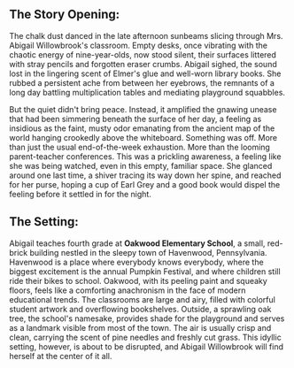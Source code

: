 ## The Story Opening:

The chalk dust danced in the late afternoon sunbeams slicing through Mrs. Abigail Willowbrook's classroom. Empty desks, once vibrating with the chaotic energy of nine-year-olds, now stood silent, their surfaces littered with stray pencils and forgotten eraser crumbs. Abigail sighed, the sound lost in the lingering scent of Elmer's glue and well-worn library books. She rubbed a persistent ache from between her eyebrows, the remnants of a long day battling multiplication tables and mediating playground squabbles.

But the quiet didn't bring peace. Instead, it amplified the gnawing unease that had been simmering beneath the surface of her day, a feeling as insidious as the faint, musty odor emanating from the ancient map of the world hanging crookedly above the whiteboard. Something was off. More than just the usual end-of-the-week exhaustion. More than the looming parent-teacher conferences. This was a prickling awareness, a feeling like she was being watched, even in this empty, familiar space. She glanced around one last time, a shiver tracing its way down her spine, and reached for her purse, hoping a cup of Earl Grey and a good book would dispel the feeling before it settled in for the night.

## The Setting:

Abigail teaches fourth grade at **Oakwood Elementary School**, a small, red-brick building nestled in the sleepy town of Havenwood, Pennsylvania. Havenwood is a place where everybody knows everybody, where the biggest excitement is the annual Pumpkin Festival, and where children still ride their bikes to school. Oakwood, with its peeling paint and squeaky floors, feels like a comforting anachronism in the face of modern educational trends. The classrooms are large and airy, filled with colorful student artwork and overflowing bookshelves. Outside, a sprawling oak tree, the school's namesake, provides shade for the playground and serves as a landmark visible from most of the town. The air is usually crisp and clean, carrying the scent of pine needles and freshly cut grass. This idyllic setting, however, is about to be disrupted, and Abigail Willowbrook will find herself at the center of it all.
